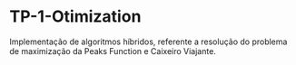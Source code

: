# TP-1-Otimization
Implementação de algoritmos híbridos, referente a resolução do problema de maximização da Peaks Function e Caixeiro Viajante. 
